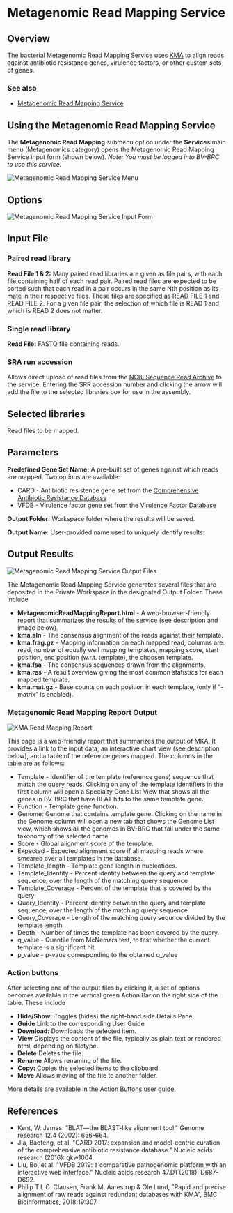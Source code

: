 # Metagenomic Read Mapping Service

## Overview
The bacterial Metagenomic Read Mapping Service uses [KMA](https://bmcbioinformatics.biomedcentral.com/articles/10.1186/s12859-018-2336-6) to align reads against antibiotic resistance genes, virulence factors, or other custom sets of genes.

### See also
  * [Metagenomic Read Mapping Service](https://alpha.bv-brc.org/app/MetagenomicReadMapping)

## Using the Metagenomic Read Mapping Service
The **Metagenomic Read Mapping** submenu option under the **Services** main menu (Metagenomics category) opens the Metagenomic Read Mapping Service input form (shown below). *Note: You must be logged into BV-BRC to use this service.*

![Metagenomic Read Mapping Service Menu](../images/bv_services_menu.png)

## Options
![Metagenomic Read Mapping Service Input Form](../images/metagenomic_read_mapping_input_form_v2.png)

## Input File

### Paired read library

**Read File 1 & 2:**  Many paired read libraries are given as file pairs, with each file containing half of each read pair. Paired read files are expected to be sorted such that each read in a pair occurs in the same Nth position as its mate in their respective files. These files are specified as READ FILE 1 and READ FILE 2. For a given file pair, the selection of which file is READ 1 and which is READ 2 does not matter.

### Single read library

**Read File:** FASTQ file containing reads.

### SRA run accession
Allows direct upload of read files from the [NCBI Sequence Read Archive](https://www.ncbi.nlm.nih.gov/sra) to the service. Entering the SRR accession number and clicking the arrow will add the file to the selected libraries box for use in the assembly. 

## Selected libraries
Read files to be mapped.

## Parameters

**Predefined Gene Set Name:** A pre-built set of genes against which reads are mapped.  Two options are available:
* CARD - Antibiotic resistence gene set from the [Comprehensive Antibiotic Resistance Database](https://www.ncbi.nlm.nih.gov/pubmed/27789705)
* VFDB - Virulence factor gene set from the [Virulence Factor Database](https://www.ncbi.nlm.nih.gov/pubmed/30395255)

**Output Folder:** Workspace folder where the results will be saved.

**Output Name:** User-provided name used to uniquely identify results.


## Output Results
![Metagenomic Read Mapping Service Output Files](../images/metagenomic_read_mapping_output_files.png)

The Metagenomic Read Mapping Service generates several files that are deposited in the Private Workspace in the designated Output Folder. These include

 * **MetagenomicReadMappingReport.html** - A web-browser-friendly report that summarizes the results of the service (see description and image below).
 * **kma.aln** - The consensus alignment of the reads against their template.
 * **kma.frag.gz** - Mapping information on each mapped read, columns are: read, number of equally well mapping templates, mapping score, start position, end position (w.r.t. template), the choosen template.
 * **kma.fsa** - The consensus sequences drawn from the alignments.
 * **kma.res** - A result overview giving the most common statistics for each mapped template.
 * **kma.mat.gz** - Base counts on each position in each template, (only if “-matrix” is enabled).


### Metagenomic Read Mapping Report Output
![KMA Read Mapping Report](../images/metagenomic_read_mapping_report.png)

This page is a web-friendly report that summarizes the output of MKA. It provides a link to the input data, an interactive chart view (see description below), and a table of the reference genes mapped.  The columns in the table are as follows: 

* Template - Identifier of the template (reference gene) sequence that match the query reads. Clicking on any of the template identifiers in the first column will open a Specialty Gene List View that shows all the genes in BV-BRC that have BLAT hits to the same template gene.
* Function - Template gene function.
* Genome: Genome that contains template gene. Clicking on the name in the Genome column will open a new tab that shows the Genome List view, which shows all the genomes in BV-BRC that fall under the same taxonomy of the selected name.
* Score - Global alignment score of the template.
* Expected - Expected alignment score if all mapping reads where smeared over all templates in the database.
* Template_length - Template gene length in nucleotides.
* Template_Identity - Percent identity between the query and template sequence, over the length of the matching query sequence
* Template_Coverage - Percent of the template that is covered by the query
* Query_Identity - Percent identity between the query and template sequence, over the length of the matching query sequence
* Query_Coverage - Length of the matching query sequnce divided by the template length
* Depth - Number of times the template has been covered by the query.
* q_value - Quantile from McNemars test, to test whether the current template is a significant hit.
* p_value - p-vaue corresponding to the obtained q_value

### Action buttons
After selecting one of the output files by clicking it, a set of options becomes available in the vertical green Action Bar on the right side of the table.  These include

* **Hide/Show:** Toggles (hides) the right-hand side Details Pane.
* **Guide** Link to the corresponding User Guide
* **Download:**  Downloads the selected item.
* **View** Displays the content of the file, typically as plain text or rendered html, depending on filetype.
* **Delete** Deletes the file.
* **Rename** Allows renaming of the file.
* **Copy:** Copies the selected items to the clipboard.
* **Move** Allows moving of the file to another folder.

More details are available in the [Action Buttons](../other/action_buttons.html) user guide.

## References
* Kent, W. James. "BLAT—the BLAST-like alignment tool." Genome research 12.4 (2002): 656-664.
* Jia, Baofeng, et al. "CARD 2017: expansion and model-centric curation of the comprehensive antibiotic resistance database." Nucleic acids research (2016): gkw1004.
* Liu, Bo, et al. "VFDB 2019: a comparative pathogenomic platform with an interactive web interface." Nucleic acids research 47.D1 (2018): D687-D692.
* Philip T.L.C. Clausen, Frank M. Aarestrup & Ole Lund, "Rapid and precise alignment of raw reads against redundant databases with KMA", BMC Bioinformatics, 2018;19:307.
